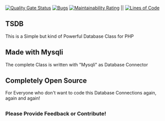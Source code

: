[![Quality Gate Status](https://sonarcloud.io/api/project_badges/measure?project=TimyStream_PHP-Database-Class&metric=alert_status)](https://sonarcloud.io/dashboard?id=TimyStream_PHP-Database-Class) [![Bugs](https://sonarcloud.io/api/project_badges/measure?project=TimyStream_PHP-Database-Class&metric=bugs)](https://sonarcloud.io/dashboard?id=TimyStream_PHP-Database-Class) [![Maintainability Rating](https://sonarcloud.io/api/project_badges/measure?project=TimyStream_PHP-Database-Class&metric=sqale_rating)](https://sonarcloud.io/dashboard?id=TimyStream_PHP-Database-Class) || [![Lines of Code](https://sonarcloud.io/api/project_badges/measure?project=TimyStream_PHP-Database-Class&metric=ncloc)](https://sonarcloud.io/dashboard?id=TimyStream_PHP-Database-Class)

## TSDB

This is a Simple but kind of Powerful Database Class for PHP

## Made with Mysqli
The complete Class is written with "Mysqli" as Database Connector

## Completely Open Source
For Everyone who don't want to code this Database Connections again, again and again!
##

### Please Provide Feedback or Contribute!
